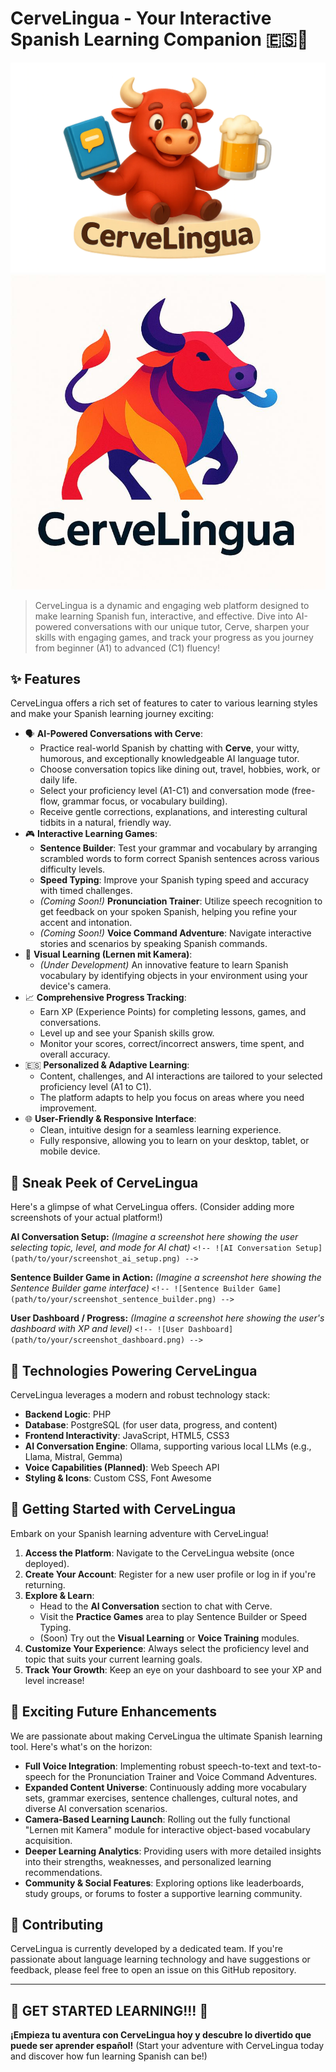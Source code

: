 # CerveLingua - Your Interactive Spanish Learning Companion 🇪🇸🍻

![CerveLingua Logo](img/CerveLingua_Avatar.png)
![CerveLingua Logo](img/Generiertes%20Bild.jpeg)

> CerveLingua is a dynamic and engaging web platform designed to make learning Spanish fun, interactive, and effective. Dive into AI-powered conversations with our unique tutor, Cerve, sharpen your skills with engaging games, and track your progress as you journey from beginner (A1) to advanced (C1) fluency!

## ✨ Features

CerveLingua offers a rich set of features to cater to various learning styles and make your Spanish learning journey exciting:

*   🗣️ **AI-Powered Conversations with Cerve**:
    *   Practice real-world Spanish by chatting with **Cerve**, your witty, humorous, and exceptionally knowledgeable AI language tutor.
    *   Choose conversation topics like dining out, travel, hobbies, work, or daily life.
    *   Select your proficiency level (A1-C1) and conversation mode (free-flow, grammar focus, or vocabulary building).
    *   Receive gentle corrections, explanations, and interesting cultural tidbits in a natural, friendly way.
*   🎮 **Interactive Learning Games**:
    *   **Sentence Builder**: Test your grammar and vocabulary by arranging scrambled words to form correct Spanish sentences across various difficulty levels.
    *   **Speed Typing**: Improve your Spanish typing speed and accuracy with timed challenges.
    *   *(Coming Soon!)* **Pronunciation Trainer**: Utilize speech recognition to get feedback on your spoken Spanish, helping you refine your accent and intonation.
    *   *(Coming Soon!)* **Voice Command Adventure**: Navigate interactive stories and scenarios by speaking Spanish commands.
*   📸 **Visual Learning (Lernen mit Kamera)**:
    *   *(Under Development)* An innovative feature to learn Spanish vocabulary by identifying objects in your environment using your device's camera.
*   📈 **Comprehensive Progress Tracking**:
    *   Earn XP (Experience Points) for completing lessons, games, and conversations.
    *   Level up and see your Spanish skills grow.
    *   Monitor your scores, correct/incorrect answers, time spent, and overall accuracy.
*   🇪🇸 **Personalized & Adaptive Learning**:
    *   Content, challenges, and AI interactions are tailored to your selected proficiency level (A1 to C1).
    *   The platform adapts to help you focus on areas where you need improvement.
*   🌐 **User-Friendly & Responsive Interface**:
    *   Clean, intuitive design for a seamless learning experience.
    *   Fully responsive, allowing you to learn on your desktop, tablet, or mobile device.

## 📸 Sneak Peek of CerveLingua

Here's a glimpse of what CerveLingua offers. (Consider adding more screenshots of your actual platform!)

**AI Conversation Setup:**
*(Imagine a screenshot here showing the user selecting topic, level, and mode for AI chat)*
`<!-- ![AI Conversation Setup](path/to/your/screenshot_ai_setup.png) -->`

**Sentence Builder Game in Action:**
*(Imagine a screenshot here showing the Sentence Builder game interface)*
`<!-- ![Sentence Builder Game](path/to/your/screenshot_sentence_builder.png) -->`

**User Dashboard / Progress:**
*(Imagine a screenshot here showing the user's dashboard with XP and level)*
`<!-- ![User Dashboard](path/to/your/screenshot_dashboard.png) -->`

## 🚀 Technologies Powering CerveLingua

CerveLingua leverages a modern and robust technology stack:

*   **Backend Logic**: PHP
*   **Database**: PostgreSQL (for user data, progress, and content)
*   **Frontend Interactivity**: JavaScript, HTML5, CSS3
*   **AI Conversation Engine**: Ollama, supporting various local LLMs (e.g., Llama, Mistral, Gemma)
*   **Voice Capabilities (Planned)**: Web Speech API
*   **Styling & Icons**: Custom CSS, Font Awesome

## 🏁 Getting Started with CerveLingua

Embark on your Spanish learning adventure with CerveLingua!

1.  **Access the Platform**: Navigate to the CerveLingua website (once deployed).
2.  **Create Your Account**: Register for a new user profile or log in if you're returning.
3.  **Explore & Learn**:
    *   Head to the **AI Conversation** section to chat with Cerve.
    *   Visit the **Practice Games** area to play Sentence Builder or Speed Typing.
    *   (Soon) Try out the **Visual Learning** or **Voice Training** modules.
4.  **Customize Your Experience**: Always select the proficiency level and topic that suits your current learning goals.
5.  **Track Your Growth**: Keep an eye on your dashboard to see your XP and level increase!

## 🔮 Exciting Future Enhancements

We are passionate about making CerveLingua the ultimate Spanish learning tool. Here's what's on the horizon:

*   **Full Voice Integration**: Implementing robust speech-to-text and text-to-speech for the Pronunciation Trainer and Voice Command Adventures.
*   **Expanded Content Universe**: Continuously adding more vocabulary sets, grammar exercises, sentence challenges, cultural notes, and diverse AI conversation scenarios.
*   **Camera-Based Learning Launch**: Rolling out the fully functional "Lernen mit Kamera" module for interactive object-based vocabulary acquisition.
*   **Deeper Learning Analytics**: Providing users with more detailed insights into their strengths, weaknesses, and personalized learning recommendations.
*   **Community & Social Features**: Exploring options like leaderboards, study groups, or forums to foster a supportive learning community.

## 🤝 Contributing

CerveLingua is currently developed by a dedicated team. If you're passionate about language learning technology and have suggestions or feedback, please feel free to open an issue on this GitHub repository.

---

## 🎉 GET STARTED LEARNING!!! 🎉

**¡Empieza tu aventura con CerveLingua hoy y descubre lo divertido que puede ser aprender español!**
(Start your adventure with CerveLingua today and discover how fun learning Spanish can be!)